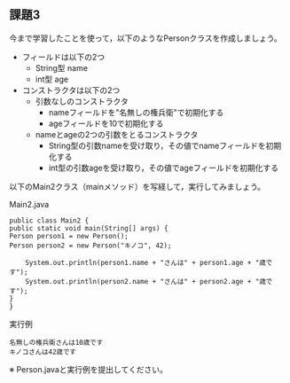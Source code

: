 ## 課題3
今まで学習したことを使って，以下のようなPersonクラスを作成しましょう。

- フィールドは以下の2つ
    - String型 name
    - int型 age
- コンストラクタは以下の2つ
    - 引数なしのコンストラクタ
        - nameフィールドを"名無しの権兵衛"で初期化する
        - ageフィールドを10で初期化する
    - nameとageの2つの引数をとるコンストラクタ
        - String型の引数nameを受け取り，その値でnameフィールドを初期化する
        - int型の引数ageを受け取り，その値でageフィールドを初期化する

以下のMain2クラス（mainメソッド）を写経して，実行してみましょう。


Main2.java
~~~
public class Main2 {
public static void main(String[] args) {
Person person1 = new Person();
Person person2 = new Person("キノコ", 42);

    System.out.println(person1.name + "さんは" + person1.age + "歳です");
    System.out.println(person2.name + "さんは" + person2.age + "歳です");
}
}
~~~

実行例
~~~
名無しの権兵衛さんは10歳です
キノコさんは42歳です
~~~

※ Person.javaと実行例を提出してください。